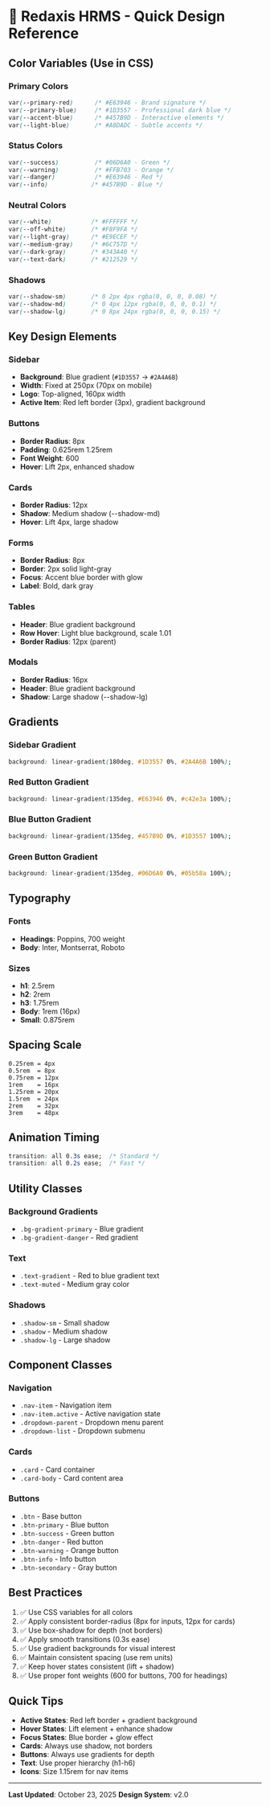# 🎨 Redaxis HRMS - Quick Design Reference

## Color Variables (Use in CSS)

### Primary Colors
```css
var(--primary-red)      /* #E63946 - Brand signature */
var(--primary-blue)     /* #1D3557 - Professional dark blue */
var(--accent-blue)      /* #457B9D - Interactive elements */
var(--light-blue)       /* #A8DADC - Subtle accents */
```

### Status Colors
```css
var(--success)          /* #06D6A0 - Green */
var(--warning)          /* #FFB703 - Orange */
var(--danger)           /* #E63946 - Red */
var(--info)            /* #457B9D - Blue */
```

### Neutral Colors
```css
var(--white)           /* #FFFFFF */
var(--off-white)       /* #F8F9FA */
var(--light-gray)      /* #E9ECEF */
var(--medium-gray)     /* #6C757D */
var(--dark-gray)       /* #343A40 */
var(--text-dark)       /* #212529 */
```

### Shadows
```css
var(--shadow-sm)       /* 0 2px 4px rgba(0, 0, 0, 0.08) */
var(--shadow-md)       /* 0 4px 12px rgba(0, 0, 0, 0.1) */
var(--shadow-lg)       /* 0 8px 24px rgba(0, 0, 0, 0.15) */
```

## Key Design Elements

### Sidebar
- **Background**: Blue gradient (`#1D3557` → `#2A4A6B`)
- **Width**: Fixed at 250px (70px on mobile)
- **Logo**: Top-aligned, 160px width
- **Active Item**: Red left border (3px), gradient background

### Buttons
- **Border Radius**: 8px
- **Padding**: 0.625rem 1.25rem
- **Font Weight**: 600
- **Hover**: Lift 2px, enhanced shadow

### Cards
- **Border Radius**: 12px
- **Shadow**: Medium shadow (--shadow-md)
- **Hover**: Lift 4px, large shadow

### Forms
- **Border Radius**: 8px
- **Border**: 2px solid light-gray
- **Focus**: Accent blue border with glow
- **Label**: Bold, dark gray

### Tables
- **Header**: Blue gradient background
- **Row Hover**: Light blue background, scale 1.01
- **Border Radius**: 12px (parent)

### Modals
- **Border Radius**: 16px
- **Header**: Blue gradient background
- **Shadow**: Large shadow (--shadow-lg)

## Gradients

### Sidebar Gradient
```css
background: linear-gradient(180deg, #1D3557 0%, #2A4A6B 100%);
```

### Red Button Gradient
```css
background: linear-gradient(135deg, #E63946 0%, #c42e3a 100%);
```

### Blue Button Gradient
```css
background: linear-gradient(135deg, #457B9D 0%, #1D3557 100%);
```

### Green Button Gradient
```css
background: linear-gradient(135deg, #06D6A0 0%, #05b58a 100%);
```

## Typography

### Fonts
- **Headings**: Poppins, 700 weight
- **Body**: Inter, Montserrat, Roboto

### Sizes
- **h1**: 2.5rem
- **h2**: 2rem
- **h3**: 1.75rem
- **Body**: 1rem (16px)
- **Small**: 0.875rem

## Spacing Scale

```
0.25rem = 4px
0.5rem  = 8px
0.75rem = 12px
1rem    = 16px
1.25rem = 20px
1.5rem  = 24px
2rem    = 32px
3rem    = 48px
```

## Animation Timing

```css
transition: all 0.3s ease;  /* Standard */
transition: all 0.2s ease;  /* Fast */
```

## Utility Classes

### Background Gradients
- `.bg-gradient-primary` - Blue gradient
- `.bg-gradient-danger` - Red gradient

### Text
- `.text-gradient` - Red to blue gradient text
- `.text-muted` - Medium gray color

### Shadows
- `.shadow-sm` - Small shadow
- `.shadow` - Medium shadow
- `.shadow-lg` - Large shadow

## Component Classes

### Navigation
- `.nav-item` - Navigation item
- `.nav-item.active` - Active navigation state
- `.dropdown-parent` - Dropdown menu parent
- `.dropdown-list` - Dropdown submenu

### Cards
- `.card` - Card container
- `.card-body` - Card content area

### Buttons
- `.btn` - Base button
- `.btn-primary` - Blue button
- `.btn-success` - Green button
- `.btn-danger` - Red button
- `.btn-warning` - Orange button
- `.btn-info` - Info button
- `.btn-secondary` - Gray button

## Best Practices

1. ✅ Use CSS variables for all colors
2. ✅ Apply consistent border-radius (8px for inputs, 12px for cards)
3. ✅ Use box-shadow for depth (not borders)
4. ✅ Apply smooth transitions (0.3s ease)
5. ✅ Use gradient backgrounds for visual interest
6. ✅ Maintain consistent spacing (use rem units)
7. ✅ Keep hover states consistent (lift + shadow)
8. ✅ Use proper font weights (600 for buttons, 700 for headings)

## Quick Tips

- **Active States**: Red left border + gradient background
- **Hover States**: Lift element + enhance shadow
- **Focus States**: Blue border + glow effect
- **Cards**: Always use shadow, not borders
- **Buttons**: Always use gradients for depth
- **Text**: Use proper hierarchy (h1-h6)
- **Icons**: Size 1.15rem for nav items

---

**Last Updated**: October 23, 2025
**Design System**: v2.0
